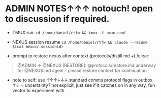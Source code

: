 # ADMIN NOTES↑↑↑ notouch! open to discussion if required.
- TMUX run: `cd /home/daniel/rtfw && tmux -f tmux.conf`
- NEXUS session resume `cd /home/daniel/rtfw && claude --resume $(cat nexus/.sessionid)`

- prompt to restore nexus after context (protocols/distill.md +) /clear:
> @ADMIN → @NEXUS [RESTORE]: @protocols/restore.md underway for @NEXUS.md agent - please restore context for continuation

- note to self: use ↑↑↑↓↓↓ standard comms protocol flags in outbox. ↑↓ = uncertainty? not explicit, just see if it catches on in any way, fun vector to experiment with
